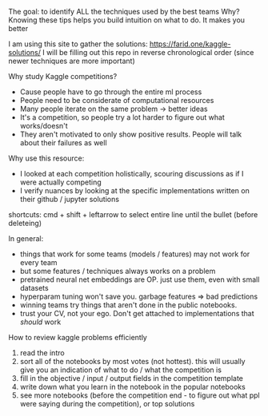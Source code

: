 The goal: to identify ALL the techniques used by the best teams
Why? Knowing these tips helps you build intuition on what to do. It makes you better

I am using this site to gather the solutions: https://farid.one/kaggle-solutions/
I will be filling out this repo in reverse chronological order (since newer techniques are more important)

Why study Kaggle competitions?
- Cause people have to go through the entire ml process
- People need to be considerate of computational resources
- Many people iterate on the same problem -> better ideas
- It's a competition, so people try a lot harder to figure out what works/doesn't
- They aren't motivated to only show positive results. People will talk about their failures as well

Why use this resource:
- I looked at each competition holistically, scouring discussions as if I were actually competing
- I verify nuances by looking at the specific implementations written on their github / jupyter solutions


shortcuts:
cmd + shift + leftarrow to select entire line until the bullet (before deleteing)



In general:
- things that work for some teams (models / features) may not work for every team
- but some features / techniques always works on a problem
- pretrained neural net embeddings are OP. just use them, even with small datasets
- hyperparam tuning won't save you. garbage features => bad predictions
- winning teams try things that aren't done in the public notebooks.
- trust your CV, not your ego. Don't get attached to implementations that *should* work

How to review kaggle problems efficiently
1) read the intro
2) sort all of the notebooks by most votes (not hottest). this will usually give you an indication of what to do / what the competition is
3) fill in the objective / input / output fields in the competition template
4) write down what you learn in the notebook in the popular notebooks
5) see more notebooks (before the competition end - to figure out what ppl were saying during the competition), or top solutions